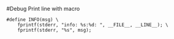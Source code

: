 #Debug Print line with macro

```
#define INFO(msg) \
    fprintf(stderr, "info: %s:%d: ", __FILE__, __LINE__); \
    fprintf(stderr, "%s", msg);
 ```
